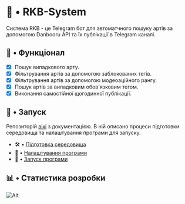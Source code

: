 # 🤖 • RKB-System

Система RKB - це Telegram бот для автоматчного пошуку артів за допомогою Danbooru API та їх публікації в Telegram каналі.

## 🧬 • Функціонал
- [x] Пошук випадкового арту.
- [x] Фільтрування артів за допомогою заблокованих тегів.
- [x] Фільтрування артів за допомогою модеоаційного рангу.
- [x] Пошук артів за випадковим обов'язковим тегом.
- [x] Виконання самостійної щогодинної публікації.

## 🚀 • Запуск
Репозиторій [вікі](https://github.com/liubquanti/RKB-System/wiki) з документацією. В ній описано процеси підготовки середовища та налаштування програми для запуску.
- 🛠️ • [Підготовка середовища](https://github.com/liubquanti/RKB-System/wiki/1-%E2%80%A2-%D0%9F%D1%96%D0%B4%D0%B3%D0%BE%D1%82%D0%BE%D0%B2%D0%BA%D0%B0-%D1%81%D0%B5%D1%80%D0%B5%D0%B4%D0%BE%D0%B2%D0%B8%D1%89%D0%B0)
- 📝 • [Налаштування програми](https://github.com/liubquanti/RKB-System/wiki/2-%E2%80%A2-%D0%9D%D0%B0%D0%BB%D0%B0%D1%88%D1%82%D1%83%D0%B2%D0%B0%D0%BD%D0%BD%D1%8F-%D0%BF%D1%80%D0%BE%D0%B3%D1%80%D0%B0%D0%BC%D0%B8)
- 🚀 • [Запуск програми](https://github.com/liubquanti/RKB-System/wiki/3-%E2%80%A2-%D0%97%D0%B0%D0%BF%D1%83%D1%81%D0%BA-%D0%BF%D1%80%D0%BE%D0%B3%D1%80%D0%B0%D0%BC%D0%B8)

## 📊 • Статистика розробки
![Alt](https://repobeats.axiom.co/api/embed/7d8205f6669792af4403c0f059fce302ee6d56b2.svg "Repobeats analytics image")
